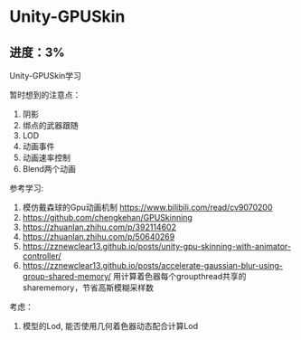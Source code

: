 # Unity-GPUSkin

## 进度：3%

Unity-GPUSkin学习

暂时想到的注意点：
1. 阴影
2. 绑点的武器跟随
3. LOD
4. 动画事件
5. 动画速率控制
6. Blend两个动画

参考学习:
1. 模仿戴森球的Gpu动画机制 https://www.bilibili.com/read/cv9070200
2. https://github.com/chengkehan/GPUSkinning
3. https://zhuanlan.zhihu.com/p/392114602
4. https://zhuanlan.zhihu.com/p/50640269
5. https://zznewclear13.github.io/posts/unity-gpu-skinning-with-animator-controller/
6. https://zznewclear13.github.io/posts/accelerate-gaussian-blur-using-group-shared-memory/ 用计算着色器每个groupthread共享的sharememory，节省高斯模糊采样数

考虑：
1. 模型的Lod, 能否使用几何着色器动态配合计算Lod
